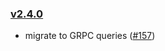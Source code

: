 ### [v2.4.0](https://github.com/provenance-io/provwasm/tree/v2.4.0)

* migrate to GRPC queries ([#157](https://github.com/provenance-io/provwasm/issues/157))
